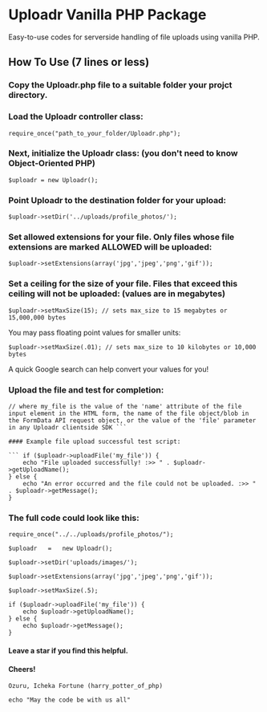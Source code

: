 # Uploadr Vanilla PHP Package
Easy-to-use codes for serverside handling of file uploads using vanilla PHP.
## How To Use (7 lines or less)
### Copy the Uploadr.php file to a suitable folder your projct directory.
  
### Load the Uploadr controller class:

``` require_once("path_to_your_folder/Uploadr.php"); ```

### Next, initialize the Uploadr class: (you don't need to know Object-Oriented PHP)

``` $uploadr = new Uploadr(); ```

### Point Uploadr to the destination folder for your upload:

``` $uploadr->setDir('../uploads/profile_photos/'); ```

### Set allowed extensions for your file. Only files whose file extensions are marked ALLOWED will be uploaded:

``` $uploadr->setExtensions(array('jpg','jpeg','png','gif')); ```

### Set a ceiling for the size of your file. Files that exceed this ceiling will not be uploaded: (values are in megabytes)

``` $uploadr->setMaxSize(15); // sets max_size to 15 megabytes or 15,000,000 bytes ```

You may pass floating point values for smaller units:

``` $uploadr->setMaxSize(.01); // sets max_size to 10 kilobytes or 10,000 bytes ```

A quick Google search can help convert your values for you!

### Upload the file and test for completion:

``` $uploadr->uploadFile('my_file'); 
// where my_file is the value of the 'name' attribute of the file input element in the HTML form, the name of the file object/blob in the FormData API request object, or the value of the 'file' parameter in any Uploadr clientside SDK ```

#### Example file upload successful test script:

``` if ($uploadr->uploadFile('my_file')) {
    echo "File uploaded successfully! :>> " . $uploadr->getUploadName();
} else {
    echo "An error occurred and the file could not be uploaded. :>> " . $uploadr->getMessage();
}
```

### The full code could look like this:

``` 
require_once("../../uploads/profile_photos/");

$uploadr   =   new Uploadr();

$uploadr->setDir('uploads/images/');

$uploadr->setExtensions(array('jpg','jpeg','png','gif'));

$uploadr->setMaxSize(.5);

if ($uploadr->uploadFile('my_file')) {
    echo $uploadr->getUploadName();
} else {
    echo $uploadr->getMessage();
}

```
#### Leave a star if you find this helpful.

#### Cheers!
``` Ozuru, Icheka Fortune (harry_potter_of_php) ```

``` echo "May the code be with us all" ```
